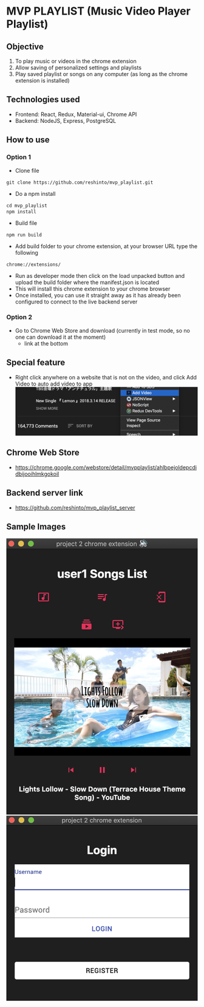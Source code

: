 # MVP PLAYLIST (Music Video Player Playlist)
## Objective
1. To play music or videos in the chrome extension
2. Allow saving of personalized settings and playlists
3. Play saved playlist or songs on any computer (as long as the chrome extension is installed)

## Technologies used
* Frontend: React, Redux, Material-ui, Chrome API
* Backend: NodeJS, Express, PostgreSQL

## How to use
### Option 1
  * Clone file
  ```
  git clone https://github.com/reshinto/mvp_playlist.git
  ```
  * Do a npm install
  ```
  cd mvp_playlist
  npm install
  ```
  * Build file
  ```
  npm run build
  ```
  * Add build folder to your chrome extension, at your browser URL type the following
  ```
  chrome://extensions/
  ```
  * Run as developer mode then click on the load unpacked button and upload the build folder where the manifest.json is located
  * This will install this chrome extension to your chrome browser
  * Once installed, you can use it straight away as it has already been configured to connect to the live backend server
### Option 2
  * Go to Chrome Web Store and download (currently in test mode, so no one can download it at the moment)
    * link at the bottom

## Special feature
* Right click anywhere on a website that is not on the video, and click Add Video to auto add video to app
![Click](./images/click.png)

## Chrome Web Store
* https://chrome.google.com/webstore/detail/mvpplaylist/ahlbpejoldepcdidbijooihlmkgokoil

## Backend server link
* https://github.com/reshinto/mvp_playlist_server

## Sample Images
![Player](./images/player.png)
![Login](./images/login.png)
